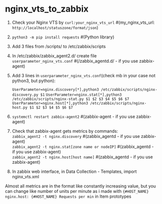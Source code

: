# nginx_vts_to_zabbix
1. Check your Nginx VTS by `curl:your_nginx_vts_url` #(my_nginx_vts_url: `http://localhost/statuszone/format/json`) <Br>
2. `python3 -m pip install requests` #(Python library) 
3. Add 3 files from /scripts/ to /etc/zabbix/scripts
4. In /etc/zabbix/zabbix_agent2.d/ create file `userparameter_nginx_vts.conf` #(/zabbix_agentd.d/ - if you use zabbix-agent)
5. Add 3 lines in `userparameter_nginx_vts.conf`(check mb in your case not python3, but python):

    ```UserParameter=nginx.discovery[*],python3 /etc/zabbix/scripts/nginx-discovery.py $1```
    ```UserParameter=nginx.stat[*],python3 /etc/zabbix/scripts/nginx-stat.py $1 $2 $3 $4 $5 $6 $7```
    ```UserParameter=nginx.host[*],python3 /etc/zabbix/scripts/nginx-host.py $1 $2 $3 $4 $5 $6 $7```

6. `systemctl restart zabbix-agent2` #(zabbix-agent - if you use zabbix-agent) <Br>
7. Check that zabbix-agent gets metrics by commands: <Br>
`zabbix_agent2 -t nginx.discovery` #(zabbix_agentd - if you use zabbix-agent) <Br>
`zabbix_agent2 -t nginx.stat[zone name or nodeIP]`  #(zabbix_agentd - if you use zabbix-agent) <Br>
`zabbix_agent2 -t nginx.host[host name]`  #(zabbix_agentd - if you use zabbix-agent) <Br>
8. In zabbix web interface, in Data Collection - Templates, import nginx_vts.xml <Br> 

Almost all metrics are in the format like constantly increasing value, but you can change like number of units per minute
as i made with `{#HOST_NAME} nginx.host: {#HOST_NAME} Requests per min` in Item prototypes